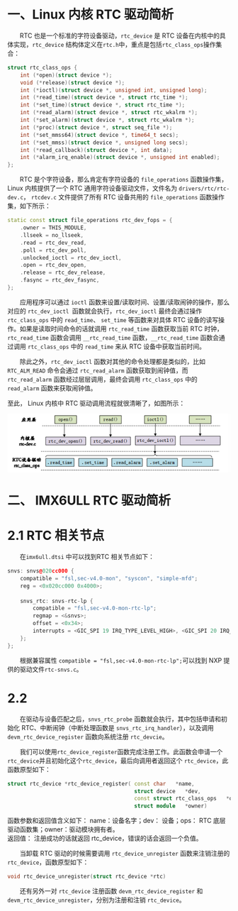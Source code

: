 
# 一、Linux 内核 RTC 驱动简析
&emsp;&emsp;RTC 也是一个标准的字符设备驱动，`rtc_device` 是 RTC 设备在内核中的具体实现，`rtc_device` 结构体定义在`rtc.h`中，重点是包括`rtc_class_ops`操作集合：
```cpp
struct rtc_class_ops {
	int (*open)(struct device *);
	void (*release)(struct device *);
	int (*ioctl)(struct device *, unsigned int, unsigned long);
	int (*read_time)(struct device *, struct rtc_time *);
	int (*set_time)(struct device *, struct rtc_time *);
	int (*read_alarm)(struct device *, struct rtc_wkalrm *);
	int (*set_alarm)(struct device *, struct rtc_wkalrm *);
	int (*proc)(struct device *, struct seq_file *);
	int (*set_mmss64)(struct device *, time64_t secs);
	int (*set_mmss)(struct device *, unsigned long secs);
	int (*read_callback)(struct device *, int data);
	int (*alarm_irq_enable)(struct device *, unsigned int enabled);
};
```
&emsp;&emsp;RTC 是个字符设备，那么肯定有字符设备的 `file_operations` 函数操作集， Linux 内核提供了一个 RTC 通用字符设备驱动文件，文件名为 `drivers/rtc/rtc-dev.c`， `rtcdev.c` 文件提供了所有 RTC 设备共用的 `file_operations` 函数操作集，如下所示：
```cpp
static const struct file_operations rtc_dev_fops = {  
	.owner = THIS_MODULE,  
	.llseek = no_llseek,  
	.read = rtc_dev_read,  
	.poll = rtc_dev_poll,  
	.unlocked_ioctl = rtc_dev_ioctl,  
	.open = rtc_dev_open,  
	.release = rtc_dev_release,  
	.fasync = rtc_dev_fasync,  
};
```
&emsp;&emsp;应用程序可以通过 `ioctl` 函数来设置/读取时间、设置/读取闹钟的操作，那么对应的 `rtc_dev_ioctl `函数就会执行，`rtc_dev_ioctl` 最终会通过操作 `rtc_class_ops` 中的 `read_time`、 `set_time` 等函数来对具体 RTC 设备的读写操作。如果是读取时间命令的话就调用 `rtc_read_time` 函数获取当前 RTC 时钟，`rtc_read_time` 函数会调用 `__rtc_read_time` 函数，`__rtc_read_time` 函数会通过调用 `rtc_class_ops` 中的 `read_time` 来从 RTC 设备中获取当前时间。

&emsp;&emsp;除此之外，`rtc_dev_ioctl` 函数对其他的命令处理都是类似的，比如 `RTC_ALM_READ` 命令会通过 `rtc_read_alarm` 函数获取到闹钟值，而 `rtc_read_alarm` 函数经过层层调用，最终会调用 `rtc_class_ops` 中的 `read_alarm` 函数来获取闹钟值。

至此， Linux 内核中 RTC 驱动调用流程就很清晰了，如图所示：

![输入图片说明](/imgs/2025-07-13/pR3XMdpbBVzJ0nHZ.png)







# 二、 IMX6ULL  RTC 驱动简析
# 2.1 RTC 相关节点
&emsp;&emsp;在`imx6ull.dtsi` 中可以找到RTC 相关节点如下：
```cpp
snvs: snvs@020cc000 {
	compatible = "fsl,sec-v4.0-mon", "syscon", "simple-mfd";
	reg = <0x020cc000 0x4000>;

	snvs_rtc: snvs-rtc-lp {
		compatible = "fsl,sec-v4.0-mon-rtc-lp";
		regmap = <&snvs>;
		offset = <0x34>;
		interrupts = <GIC_SPI 19 IRQ_TYPE_LEVEL_HIGH>, <GIC_SPI 20 IRQ_TYPE_LEVEL_HIGH>;
	};
};
```
&emsp;&emsp;根据兼容属性 `compatible = "fsl,sec-v4.0-mon-rtc-lp";`可以找到 NXP 提供的驱动文件`rtc-snvs.c`。

# 2.2 
&emsp;&emsp;在驱动与设备匹配之后，`snvs_rtc_probe` 函数就会执行，其中包括申请和初始化 RTC、中断闹钟（中断处理函数是 `snvs_rtc_irq_handler`），以及调用 `devm_rtc_device_register` 函数向系统注册 `rtc_devcie`。

&emsp;&emsp;我们可以使用`rtc_device_register`函数完成注册工作。此函数会申请一个`rtc_device`并且初始化这个`rtc_device`，最后向调用者返回这个 `rtc_device`，此函数原型如下：  
```cpp
struct rtc_device *rtc_device_register( const char   *name,  
									    struct device   *dev,
										const struct rtc_class_ops   *ops,
										struct module   *owner)
```
函数参数和返回值含义如下：  name：设备名字；dev： 设备；ops： RTC 底层驱动函数集；owner：驱动模块拥有者。  
返回值： 注册成功的话就返回 rtc_device，错误的话会返回一个负值。
  
&emsp;&emsp;当卸载 RTC 驱动的时候需要调用 `rtc_device_unregister` 函数来注销注册的 `rtc_device`，函数原型如下：  
```cpp
void rtc_device_unregister(struct rtc_device *rtc)
```
&emsp;&emsp;还有另外一对 `rtc_device` 注册函数 `devm_rtc_device_register` 和 `devm_rtc_device_unregister`，分别为注册和注销 `rtc_device`。
<!--stackedit_data:
eyJoaXN0b3J5IjpbLTgyMTU5OTY0MSwtNjcyNjI3NTE1LDE0OT
IyODg0ODksMjA1ODU3ODIyOCwtMTUwNjYwOTMzM119
-->